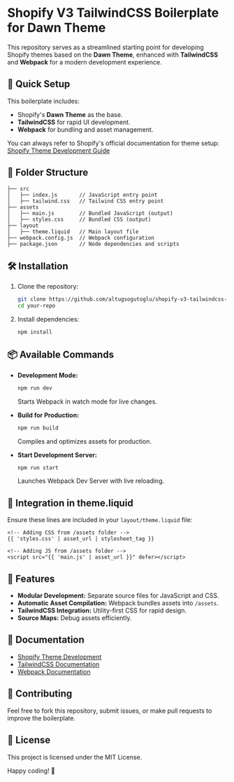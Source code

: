 # Shopify V3 TailwindCSS Boilerplate for Dawn Theme

This repository serves as a streamlined starting point for developing Shopify themes based on the **Dawn Theme**, enhanced with **TailwindCSS** and **Webpack** for a modern development experience.

## 🚀 Quick Setup

This boilerplate includes:
- Shopify's **Dawn Theme** as the base.
- **TailwindCSS** for rapid UI development.
- **Webpack** for bundling and asset management.

You can always refer to Shopify's official documentation for theme setup: [Shopify Theme Development Guide](https://shopify.dev/docs/storefronts/themes/getting-started/create)

## 📂 Folder Structure
```
├── src
│   ├── index.js       // JavaScript entry point
│   ├── tailwind.css   // Tailwind CSS entry point
├── assets
│   ├── main.js        // Bundled JavaScript (output)
│   ├── styles.css     // Bundled CSS (output)
├── layout
│   ├── theme.liquid   // Main layout file
├── webpack.config.js  // Webpack configuration
├── package.json       // Node dependencies and scripts
```

## 🛠️ Installation
1. Clone the repository:
   ```bash
   git clone https://github.com/altugsogutoglu/shopify-v3-tailwindcss-boilet-template-dawn-theme.git
   cd your-repo
   ```
2. Install dependencies:
   ```bash
   npm install
   ```

## 📦 Available Commands

- **Development Mode:**
  ```bash
  npm run dev
  ```
  Starts Webpack in watch mode for live changes.

- **Build for Production:**
  ```bash
  npm run build
  ```
  Compiles and optimizes assets for production.

- **Start Development Server:**
  ```bash
  npm run start
  ```
  Launches Webpack Dev Server with live reloading.

## 🎨 Integration in theme.liquid
Ensure these lines are included in your `layout/theme.liquid` file:
```liquid
<!-- Adding CSS from /assets folder -->
{{ 'styles.css' | asset_url | stylesheet_tag }}

<!-- Adding JS from /assets folder -->
<script src="{{ 'main.js' | asset_url }}" defer></script>
```

## 🌟 Features
- **Modular Development:** Separate source files for JavaScript and CSS.
- **Automatic Asset Compilation:** Webpack bundles assets into `/assets`.
- **TailwindCSS Integration:** Utility-first CSS for rapid design.
- **Source Maps:** Debug assets efficiently.

## 📖 Documentation
- [Shopify Theme Development](https://shopify.dev/docs/storefronts/themes/getting-started)
- [TailwindCSS Documentation](https://tailwindcss.com/docs/installation)
- [Webpack Documentation](https://webpack.js.org/concepts/)

## 🤝 Contributing
Feel free to fork this repository, submit issues, or make pull requests to improve the boilerplate.

## 📜 License
This project is licensed under the MIT License.

Happy coding! 🎉


